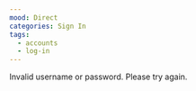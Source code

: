 ```yaml
---
mood: Direct
categories: Sign In
tags:
  - accounts
  - log-in
---
```

Invalid username or password. Please try again.